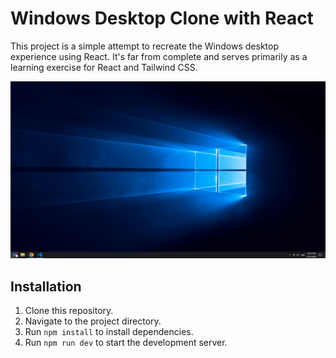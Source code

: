 # Windows Desktop Clone with React

This project is a simple attempt to recreate the Windows desktop experience using React. It's far from complete and serves primarily as a learning exercise for React and Tailwind CSS.

![project screenshot](./screenshots/1.gif)

## Installation

1. Clone this repository.
2. Navigate to the project directory.
3. Run `npm install` to install dependencies.
4. Run `npm run dev` to start the development server.
